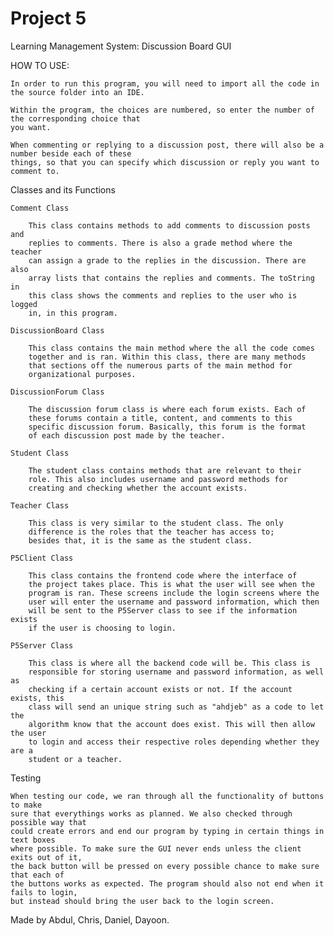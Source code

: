 # Project 5
Learning Management System: Discussion Board GUI

HOW TO USE:

    In order to run this program, you will need to import all the code in the source folder into an IDE.

    Within the program, the choices are numbered, so enter the number of the corresponding choice that 
    you want.

    When commenting or replying to a discussion post, there will also be a number beside each of these 
    things, so that you can specify which discussion or reply you want to comment to.
    
Classes and its Functions

    Comment Class
    
        This class contains methods to add comments to discussion posts and 
        replies to comments. There is also a grade method where the teacher
        can assign a grade to the replies in the discussion. There are also 
        array lists that contains the replies and comments. The toString in
        this class shows the comments and replies to the user who is logged
        in, in this program.
        
    DiscussionBoard Class
  
        This class contains the main method where the all the code comes 
        together and is ran. Within this class, there are many methods 
        that sections off the numerous parts of the main method for 
        organizational purposes.
        
    DiscussionForum Class
    
        The discussion forum class is where each forum exists. Each of
        these forums contain a title, content, and comments to this 
        specific discussion forum. Basically, this forum is the format
        of each discussion post made by the teacher.
        
    Student Class
    
        The student class contains methods that are relevant to their 
        role. This also includes username and password methods for 
        creating and checking whether the account exists.
        
    Teacher Class
    
        This class is very similar to the student class. The only 
        difference is the roles that the teacher has access to;
        besides that, it is the same as the student class.
        
    P5Client Class
    
        This class contains the frontend code where the interface of
        the project takes place. This is what the user will see when the
        program is ran. These screens include the login screens where the
        user will enter the username and password information, which then
        will be sent to the P5Server class to see if the information exists
        if the user is choosing to login.
        
    P5Server Class
    
        This class is where all the backend code will be. This class is 
        responsible for storing username and password information, as well as
        checking if a certain account exists or not. If the account exists, this
        class will send an unique string such as "ahdjeb" as a code to let the 
        algorithm know that the account does exist. This will then allow the user
        to login and access their respective roles depending whether they are a 
        student or a teacher.
        
Testing 

    When testing our code, we ran through all the functionality of buttons to make
    sure that everythings works as planned. We also checked through possible way that
    could create errors and end our program by typing in certain things in text boxes 
    where possible. To make sure the GUI never ends unless the client exits out of it,
    the back button will be pressed on every possible chance to make sure that each of
    the buttons works as expected. The program should also not end when it fails to login,
    but instead should bring the user back to the login screen.
  
  Made by Abdul, Chris, Daniel, Dayoon.
